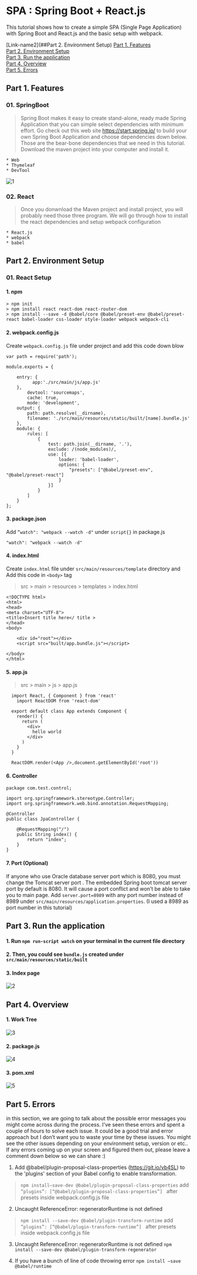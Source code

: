 # SPA : Spring Boot + React.js 
This tutorial shows how to create a simple SPA (Single Page Application) with Spring Boot and React.js and the basic setup with webpack. 


[Link-name2](##Part 2. Environment Setup)
[Part 1. Features](#features)  
[Part 2. Environment Setup](#environmenet)  
[Part 3. Run the application](#run)   
[Part 4. Overview](#overview)  
[Part 5. Errors](#errors)  


<a name=“features”></a>
## Part 1. Features
### 01. SpringBoot		
	
> Spring Boot makes it easy to create stand-alone, ready made Spring Application that you can simple select dependencies with minimum effort. Go check out this web site https://start.spring.io/ to build your own Spring Boot Application and choose dependencies down below. Those are the bear-bone dependencies that we need in this tutorial. Download the maven project into your computer and install it. 

	* Web
	* Thymeleaf
	* DevTool

![1](./image/1.png)


### 02. React		

> Once you donwnload the Maven project and install project,  you will probably need those three program. We will go through how to install the react dependencies and setup webpack configuration

	* React.js
	* webpack
	* babel


<a name=“environment”></a>
## Part 2. Environment Setup
### 01. React Setup 
#### 1. npm
```
> npm init
> npm install react react-dom react-router-dom
> npm install --save -d @babel/core @babel/preset-env @babel/preset-react babel-loader css-loader style-loader webpack webpack-cli

```

#### 2. webpack.config.js
Create `webpack.config.js` file under project and add this code down blow

```
var path = require('path');

module.exports = {

    entry: {  
          app:'./src/main/js/app.js'  
    },   
        devtool: 'sourcemaps',  
        cache: true,  
        mode: 'development',   
    output: {  
        path: path.resolve(__dirname),  
        filename: './src/main/resources/static/built/[name].bundle.js'  
    },  
    module: {  
        rules: [  
            {  
                test: path.join(__dirname, '.'),  
                exclude: /(node_modules)/,  
                use: [{  
                    loader: 'babel-loader',  
                    options: {  
                        "presets": ["@babel/preset-env", "@babel/preset-react"]
                    }  
                }]  
            }  
        ]  
    }  
};  

```

#### 3. package.json
Add `”watch": "webpack --watch -d"` under `script{}` in package.js

```
"watch": "webpack --watch -d"
```

#### 4. index.html
Create `index.html` file under `src/main/resources/template` directory and Add this code in `<body>` tag

> src > main > resources > templates > index.html

```
<!DOCTYPE html>
<html>
<head>
<meta charset="UTF-8">
<title>Insert title here</ title >
</head>
<body>

    <div id="root"></div>
    <script src="built/app.bundle.js"></script>

</body>
</html>
```

#### 5.  app.js

> src > main > js > app.js

```
  import React, { Component } from 'react'  
	import ReactDOM from 'react-dom'

  export default class App extends Component {  
    render() {  
      return (  
        <div>  
          hello world
        </div>  
      )  
    }  
  }  

  ReactDOM.render(<App />,document.getElementById('root'))  

```

#### 6. Controller

```
package com.test.control;

import org.springframework.stereotype.Controller;
import org.springframework.web.bind.annotation.RequestMapping;

@Controller
public class JpaController {

	@RequestMapping("/")
	public String index() {
		return "index";
	}
}

```

#### 7.  Port (Optional)
If anyone who use Oracle database server port which is 8080, you must change the Tomcat server port .  The embedded Spring boot tomcat server port by default is 8080. It will cause a port conflict and won’t be able to take you to main page. Add `server.port=8989` with any port number instead of 8989 under `src/main/resources/application.properties`. (I used a 8989 as port number in this tutorial)



<a name=“run”></a>
## Part 3. Run the application
#### 1. Run `npm run-script watch` on your terminal in the current file directory
#### 2. Then, you could see `bundle.js` created under `src/main/resources/static/built` 
#### 3. Index page
![2](./image/2.png)


<a name=“overview”></a>
## Part 4. Overview
#### 1. Work Tree
![3](./image/3.png)


#### 2.  package.js
![4](./image/4.png)

#### 3. pom.xml
![5](./image/5.png)


<a name=“errors”></a>
## Part 5. Errors
in this section, we are going to talk about the possible error messages you might come across during the process. I’ve seen these errors and spent a couple of hours to solve each issue. It could be a good trial and error approach but I don’t want you to waste your time by these issues.  You might see the other issues depending on your environment setup, version or etc.. If any errors coming up on your screen and figured them out, please leave a comment down below so we can share :)

1. Add @babel/plugin-proposal-class-properties (https://git.io/vb4SL) to the 'plugins' section of your Babel config to enable transformation.

>  `npm install—save-dev @babel/plugin-proposal-class-properties`
> add `   ”plugins”: [“@babel/plugin-proposal-class-properties”]  `  after presets inside webpack.config.js file


2. Uncaught ReferenceError: regeneratorRuntime is not defined

>  ` npm install --save-dev @babel/plugin-transform-runtime `
> add  `  ”plugins”: [“@babel/plugin-transform-runtime”]  ` after presets inside webpack.config.js file


3.  Uncaught ReferenceError: regeneratorRuntime is not defined
 ` npm install --save-dev @babel/plugin-transform-regenerator `

4. If you have a bunch of line of code throwing error
 `npm install —save @babel/runtime`

